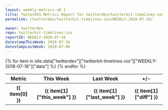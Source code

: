 ```yaml
---
layout: weekly-metrics-v0.1
title: TwiterOSS Metrics Report for twitterdev/twitterkit-timelines-ios | WEEKLY-2018-07-16
permalink: /twitterdev/twitterkit-timelines-ios/WEEKLY-2018-07-16/

owner: twitterdev
repo: twitterkit-timelines-ios
reportID: WEEKLY-2018-07-16
datestampThisWeek: 2018-07-16
datestampLastWeek: 2018-07-06
---
```


<table style="width: 100%">
    <tr>
        <th>Metric</th>
        <th>This Week</th>
        <th>Last Week</th>
        <th>+/-</th>
    </tr>
    {% for item in site.data["twitterdev"]["twitterkit-timelines-ios"]["WEEKLY-2018-07-16"]["data"] %}
    <tr>
        <th>{{ item[0] }}</th>
        <th>{{ item[1]["this_week"] }}</th>
        <th>{{ item[1]["last_week"] }}</th>
        <th>{{ item[1]["diff"] }}</th>
    </tr>
    {% endfor %}
</table>


